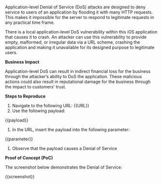 Application-level Denial of Service (DoS) attacks are designed to deny service to users of an application by flooding it with many HTTP requests. This makes it impossible for the server to respond to legitimate requests in any practical time frame.

There is a local application-level DoS vulnerability within this iOS application that causes it to crash. An attacker can use this vulnerability to provide empty, malformed, or irregular data via a URL scheme, crashing the application and making it unavailable for its designed purpose to legitimate users.

**Business Impact**

Application-level DoS can result in indirect financial loss for the business through the attacker’s ability to DoS the application. These malicious actions could also result in reputational damage for the business through the impact to customers’ trust.

**Steps to Reproduce**

1. Navigate to the following URL: {{URL}}
1. Use the following payload:

{{payload}}

1. In the URL, insert the payload into the following parameter:

{{parameter}}

1. Observe that the payload causes a Denial of Service

**Proof of Concept (PoC)**

The screenshot below demonstrates the Denial of Service:

{{screenshot}}

